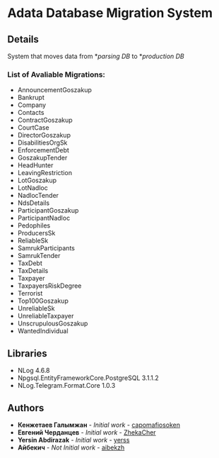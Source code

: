﻿# Adata Database Migration System

## Details

System that moves data from **parsing DB* to **production DB*

### List of Avaliable Migrations:

* AnnouncementGoszakup
* Bankrupt
* Company
* Contacts
* ContractGoszakup
* CourtCase
* DirectorGoszakup
* DisabilitiesOrgSk
* EnforcementDebt
* GoszakupTender
* HeadHunter
* LeavingRestriction
* LotGoszakup
* LotNadloc
* NadlocTender
* NdsDetails
* ParticipantGoszakup
* ParticipantNadloc
* Pedophiles
* ProducersSk
* ReliableSk
* SamrukParticipants
* SamrukTender
* TaxDebt
* TaxDetails
* Taxpayer
* TaxpayersRiskDegree
* Terrorist
* Top100Goszakup
* UnreliableSk
* UnreliableTaxpayer
* UnscrupulousGoszakup
* WantedIndividual



## Libraries

* NLog 4.6.8
* Npgsql.EntityFrameworkCore.PostgreSQL 3.1.1.2
* NLog.Telegram.Format.Core 1.0.3

## Authors

* **Кенжетаев Галымжан** - *Initial work* - [capomafiosoken](https://github.com/capomafiosoken)
* **Евгений Черданцев** - *Initial work* - [ZhekaCher](https://github.com/ZhekaCher)
* **Yersin Abdirazak** - *Initial work* - [yerss](https://github.com/yerss)
* **Айбекич** - *Not Initial work* - [aibekzh](https://github.com/aibekzh)
